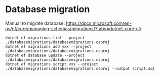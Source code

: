 ﻿# Database migration

Manual to migrate database:
https://docs.microsoft.com/en-us/ef/core/managing-schemas/migrations/?tabs=dotnet-core-cli

    dotnet ef migrations list --project ./databasemigrations/databasemigrations.csproj
    dotnet ef migrations add vxx --project ./databasemigrations/databasemigrations.csproj
    dotnet ef database update --project ./databasemigrations/databasemigrations.csproj
    dotnet ef migrations script vxx --project ./databasemigrations/databasemigrations.csproj --output script.sql